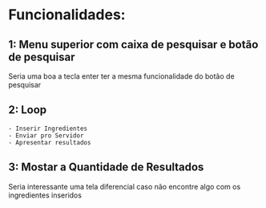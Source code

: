 # Funcionalidades: 

## 1: Menu superior com caixa de pesquisar e botão de pesquisar
Seria uma boa a tecla enter ter a mesma funcionalidade do botão de pesquisar

## 2: Loop 
	- Inserir Ingredientes
   	- Enviar pro Servidor
	- Apresentar resultados

## 3: Mostar a Quantidade de Resultados
Seria interessante uma tela diferencial caso não encontre algo com os ingredientes inseridos